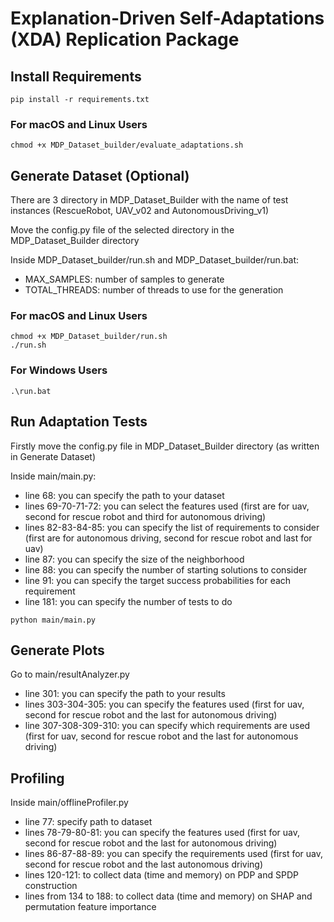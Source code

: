 # Explanation-Driven Self-Adaptations (XDA) Replication Package

## Install Requirements
```pip install -r requirements.txt```

### For macOS and Linux Users
```chmod +x MDP_Dataset_builder/evaluate_adaptations.sh```

## Generate Dataset (Optional)
There are 3 directory in MDP_Dataset_Builder with the name of test instances (RescueRobot, UAV_v02 and AutonomousDriving_v1)

Move the config.py file of the selected directory in the MDP_Dataset_Builder directory

Inside MDP_Dataset_builder/run.sh and MDP_Dataset_builder/run.bat:
* MAX_SAMPLES: number of samples to generate
* TOTAL_THREADS: number of threads to use for the generation

### For macOS and Linux Users
```
chmod +x MDP_Dataset_builder/run.sh
./run.sh
```

### For Windows Users
```.\run.bat```

## Run Adaptation Tests
Firstly move the config.py file in MDP_Dataset_Builder directory (as written in Generate Dataset)

Inside main/main.py:

* line 68: you can specify the path to your dataset
* lines 69-70-71-72: you can select the features used (first are for uav, second for rescue robot and third for autonomous driving)
* lines 82-83-84-85: you can specify the list of requirements to consider (first are for autonomous driving, second for rescue robot and last for uav)
* line 87: you can specify the size of the neighborhood
* line 88: you can specify the number of starting solutions to consider
* line 91: you can specify the target success probabilities for each requirement
* line 181: you can specify the number of tests to do

```python main/main.py```

## Generate Plots
Go to main/resultAnalyzer.py

* line 301: you can specify the path to your results
* lines 303-304-305: you can specify the features used (first for uav, second for rescue robot and the last for autonomous driving)
* line 307-308-309-310: you can specify which requirements are used (first for uav, second for rescue robot and the last for autonomous driving)

## Profiling
Inside main/offlineProfiler.py

* line 77: specify path to dataset
* lines 78-79-80-81: you can specify the features used (first for uav, second for rescue robot and the last for autonomous driving)
* lines 86-87-88-89: you can specify the requirements used (first for uav, second for rescue robot and the last autonomous driving)
* lines 120-121: to collect data (time and memory) on PDP and SPDP construction
* lines from 134 to 188: to collect data (time and memory) on SHAP and permutation feature importance 

